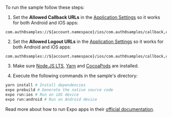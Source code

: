 To run the sample follow these steps:

1) Set the **Allowed Callback URLs** in the <a href="$manage_url/#/applications/$account.clientId/settings" target="_blank">Application Settings</a> so it works for both Android and iOS apps:
```text
com.auth0samples://${account.namespace}/ios/com.auth0samples/callback,com.auth0samples://${account.namespace}/android/com.auth0samples/callback
```

2) Set the **Allowed Logout URLs** in the <a href="$manage_url/#/applications/$account.clientId/settings" target="_blank">Application Settings</a> so it works for both Android and iOS apps:
```text
com.auth0samples://${account.namespace}/ios/com.auth0samples/callback,com.auth0samples://${account.namespace}/android/com.auth0samples/callback
```

3) Make sure <a href="https://nodejs.org/en/download/" target="_blank">Node.JS LTS</a>, <a href="https://yarnpkg.com/lang/en/docs/install/" target="_blank">Yarn</a> and <a href="http://guides.cocoapods.org/using/getting-started.html" target="_blank">CocoaPods</a> are installed. 

4) Execute the following commands in the sample's directory:

```bash
yarn install # Install dependencies
expo prebuild # Generate the native source code
expo run:ios # Run on iOS device
expo run:android # Run on Android device
```

Read more about how to run Expo apps in their <a href="https://docs.expo.dev/workflow/expo-cli/#compiling" target="_blank">official documentation</a>.